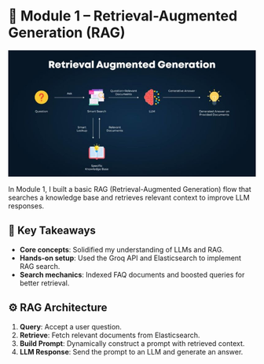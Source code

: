 # 🧠 Module 1 – Retrieval-Augmented Generation (RAG)

![Module 1 Overview](./images/module1.jpeg)

In Module 1, I built a basic RAG (Retrieval-Augmented Generation) flow that searches a knowledge base and retrieves relevant context to improve LLM responses.

## 🔑 Key Takeaways

- **Core concepts**: Solidified my understanding of LLMs and RAG.
- **Hands-on setup**: Used the Groq API and Elasticsearch to implement RAG search.
- **Search mechanics**: Indexed FAQ documents and boosted queries for better retrieval.

## ⚙️ RAG Architecture

1. **Query**: Accept a user question.
2. **Retrieve**: Fetch relevant documents from Elasticsearch.
3. **Build Prompt**: Dynamically construct a prompt with retrieved context.
4. **LLM Response**: Send the prompt to an LLM and generate an answer.
